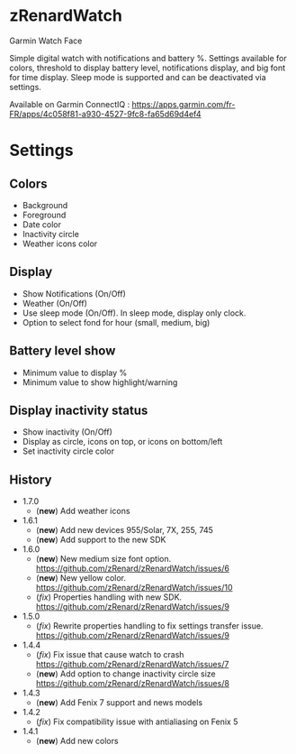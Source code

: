# zRenardWatch
Garmin Watch Face

Simple digital watch with notifications and battery %.
Settings available for colors, threshold to display battery level, notifications display, and big font for time display.
Sleep mode is supported and can be deactivated via settings.

Available on Garmin ConnectIQ : https://apps.garmin.com/fr-FR/apps/4c058f81-a930-4527-9fc8-fa65d69d4ef4
# Settings

## Colors
* Background
* Foreground
* Date color
* Inactivity circle
* Weather icons color

## Display
* Show Notifications (On/Off)
* Weather (On/Off)
* Use sleep mode (On/Off). In sleep mode, display only clock.
* Option to select fond for hour (small, medium, big)

## Battery level show
* Minimum value to display %
* Minimum value to show highlight/warning

## Display inactivity status
* Show inactivity (On/Off)
* Display as circle, icons on top, or icons on bottom/left
* Set inactivity circle color

## History
* 1.7.0
	* (**new**) Add weather icons
* 1.6.1
	* (**new**) Add new devices 955/Solar, 7X, 255, 745
	* (**new**) Add support to the new SDK
* 1.6.0
	* (**new**) New medium size font option. https://github.com/zRenard/zRenardWatch/issues/6
	* (**new**) New yellow color. https://github.com/zRenard/zRenardWatch/issues/10
	* (*fix*) Properties handling with new SDK. https://github.com/zRenard/zRenardWatch/issues/9
* 1.5.0
	* (*fix*) Rewrite properties handling to fix settings transfer issue. https://github.com/zRenard/zRenardWatch/issues/9
* 1.4.4
     * (*fix*) Fix issue that cause watch to crash https://github.com/zRenard/zRenardWatch/issues/7
     * (**new**) Add option to change inactivity circle size https://github.com/zRenard/zRenardWatch/issues/8
* 1.4.3
	- (**new**) Add Fenix 7 support and news models
* 1.4.2
     - (*fix*) Fix compatibility issue with antialiasing on Fenix 5
* 1.4.1
     - (**new**) Add new colors